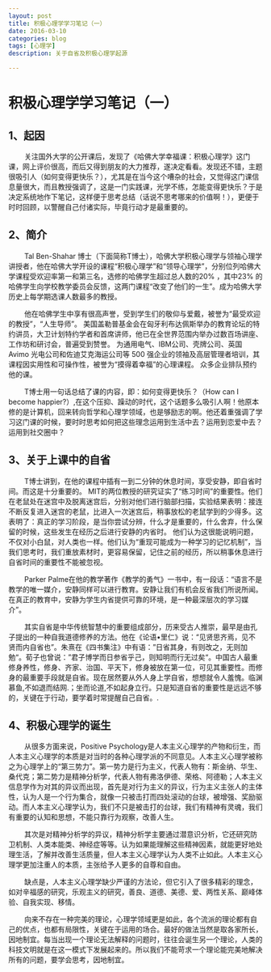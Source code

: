 ```yaml
---
layout: post
title: 积极心理学学习笔记（一）
date: 2016-03-10
categories: blog
tags: [心理学]
description: 关于自省及积极心理学起源

---
```


# 积极心理学学习笔记（一）

## 1、起因 

&#160; &#160; &#160; &#160; 关注国外大学的公开课后，发现了《哈佛大学幸福课：积极心理学》这门课，网上评价很高，而后又得到朋友的大力推荐，遂决定看看。发现还不错，主题很吸引人（如何变得更快乐？），尤其是在当今这个嘈杂的社会，又觉得这门课信息量很大，而且教授强调了，这是一门实践课，光学不练，怎能变得更快乐？于是决定系统地作下笔记，这样便于思考总结（话说不思考哪来的价值啊！），更便于时时回顾，以警醒自己付诸实际，毕竟行动才是最重要的。

## 2、简介

&#160; &#160; &#160; &#160; Tal Ben-Shahar 博士（下面简称T博士），哈佛大学积极心理学与领袖心理学讲授者，他在哈佛大学开设的课程“积极心理学”和“领导心理学”，分别位列哈佛大学课程受欢迎率第一和第三名，选修的哈佛学生超过总人数的20% ，其中23% 的哈佛学生向学校教学委员会反馈，这两门课程“改变了他们的一生”。成为哈佛大学历史上每学期选课人数最多的教授。


&#160; &#160; &#160; &#160; 他在哈佛学生中享有很高声誉，受到学生们的敬仰与爱戴，被誉为“最受欢迎的教授”，“人生导师”。 美国盖勒普基金会在匈牙利布达佩斯举办的教育论坛的特约讲员，大卫计划特约学者和首席讲师，他已在全世界范围内举办过数百场讲座、工作坊和研讨会，普遍受到赞誉。 为通用电气、IBM公司、壳牌公司、英国 Avimo 光电公司和佐迪艾克海运公司等 500 强企业的领袖及高层管理者培训，其课程因实用性和可操作性，被誉为“摸得着幸福”的心理课程。 众多企业排队预约他的课。


&#160; &#160; &#160; &#160; T博士用一句话总结了课的内容，即：如何变得更快乐？（How can I become happier?）,在这个压抑、躁动的时代，这个话题多么吸引人啊！他原本修的是计算机，回来转向哲学和心理学领域，也是够励志的啊。他还着重强调了学习这门课的时候，要时时思考如何把这些理念运用到生活中去？运用到恋爱中去？运用到社交圈中？

## 3、关于上课中的自省


&#160; &#160; &#160; &#160; T博士讲到，在他的课程中插有一到二分钟的休息时间，享受安静，即自省时间。而这是十分重要的。
MIT的两位教授的研究证实了“练习时间”的重要性。他们在老鼠处在迷宫中及脱离迷宫后，分别对他们进行脑部扫描，实验结果表明：接连不断反复进入迷宫的老鼠，比进入一次迷宫后，稍事放松的老鼠学到的少得多。这表明了：真正的学习阶段，是当你尝试分辨，什么才是重要的，什么舍弃，什么保留的时候，这些发生在经历之后进行安静的内省时。
他们认为这很能说明问题，不仅对小白鼠，对人类也一样。他们认为“重现可能成为一种学习的记忆机制”，当我们思考时，我们重放素材时，更容易保留，记住之前的经历，所以稍事休息进行自省时间的重要性不能被忽视。


&#160; &#160; &#160; &#160; Parker Palme在他的教学著作《教学的勇气》一书中，有一段话：“语言不是教学的唯一媒介，安静同样可以进行教育。安静让我们有机会反省我们所说所闻。在真正的教育中，安静为学生内省提供可靠的环境，是一种最深层次的学习媒介”。


&#160; &#160; &#160; &#160; 其实自省是中华传统智慧中的重要组成部分，历来受古人推崇，最早是由孔子提出的一种自我道德修养的方法。他在《论语•里仁》说：“见贤思齐焉，见不贤而内自省也”。朱熹在《四书集注》中有语：”日省其身，有则改之，无则加勉“。荀子也曾说：”君子博学而日参省乎己，则知明而行无过矣“。中国古人最重修身养性，修身、齐家、治国、平天下，修身被放在第一位，可见其重要性。而修身的最重要手段就是自省。现在居然要从外人身上学自省，想想就令人羞愧。临渊慕鱼,不如退而结网.；坐而论道,不如起身立行。只是知道自省的重要性是远远不够的，关键在于行动，要学着时常提醒自己自省。.

## 4、积极心理学的诞生


&#160; &#160; &#160; &#160; 从很多方面来说，Positive Psychology是人本主义心理学的产物和衍生，而人本主义心理学的本质是对当时的各种心理学派的不同意见。人本主义心理学被称之为心理学上的“第三势力”。第一势力是行为主义，代表人物有：斯金纳、华生、桑代克；第二势力是精神分析学，代表人物有弗洛伊德、荣格、阿德勒；人本主义信息学作为对其的异议而出现，首先是对行为主义的异议，行为主义主张人的主体性，认为人是一个行为集合，就像一只被击打而四处滚动的台球，被增强、奖励驱动。而人本主义心理学认为，我们不只是被击打的台球，我们有精神有灵魂，我们有重要的认知和思想，不能只靠行为观察，改善人生。


&#160; &#160; &#160; &#160; 其次是对精神分析学的异议，精神分析学主要通过潜意识分析，它还研究防卫机制、人类本能类、神经症等等。认为如果能理解这些精神因素，就能更好地处理生活，了解并改善生活质量，但人本主义心理学认为人类不止如此。人本主义心理学更加注重人的本质，主张给予人更多的自尊和自由。


&#160; &#160; &#160; &#160; 缺点是，人本主义心理学缺少严谨的方法论，但它引入了很多精彩的理念，如对辛福感的研究，乐观主义的研究，善良、道德、美德、爱、两性关系、巅峰体验、自我实现、移情。


&#160; &#160; &#160; &#160; 向来不存在一种完美的理论，心理学领域更是如此，各个流派的理论都有自己的优点，也都有局限性，关键在于运用的场合。最好的做法当然是取各家所长，因地制宜。每当出现一个理论无法解释的问题时，往往会诞生另一个理论，人类的科技文明就是在这一模式下发展起来的。所以我们不能苛求一个理论能完美地解决所有的问题，要学会思考，因地制宜。

